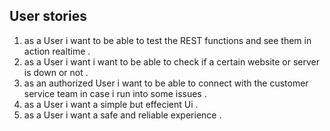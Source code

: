 ## User stories 

1. as a User i want to be able to test the REST functions and see them in action realtime .
2. as a User i want i want to be able to check if a certain website or server is down or not . 
3. as an authorized User i want to be able to connect with the customer service team in case i run into some issues . 
4. as a User i want a simple but effecient Ui . 
5. as a User i want a safe and reliable experience . 


## 